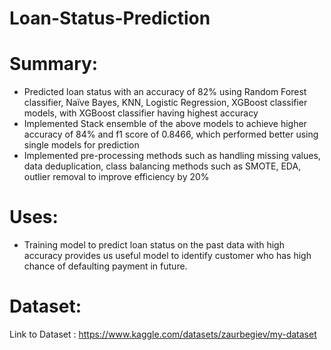 # Loan-Status-Prediction
# Summary:
* Predicted loan status with an accuracy of 82% using Random Forest classifier, Naïve Bayes, KNN, Logistic Regression, XGBoost classifier models, with XGBoost classifier having highest accuracy
* Implemented Stack ensemble of the above models to achieve higher accuracy of 84% and f1 score of 0.8466, which performed better using single models for prediction
* Implemented pre-processing methods such as handling missing values, data deduplication, class balancing methods such as SMOTE, EDA, outlier removal to improve efficiency by 20%
# Uses:
* Training model to predict loan status on the past data with high accuracy provides us useful model to identify customer who has high chance of defaulting payment in future. 
# Dataset:
Link to Dataset : https://www.kaggle.com/datasets/zaurbegiev/my-dataset
